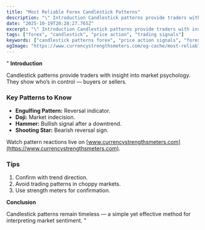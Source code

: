 ```yaml
---
title: "Most Reliable Forex Candlestick Patterns"
description: "\" Introduction Candlestick patterns provide traders with insight into market psychology..."
date: "2025-10-19T20:28:27.765Z"
excerpt: "\" Introduction Candlestick patterns provide traders with insight into market psychology. They show who’s in control — buyers or sellers. Key Patterns to Know - Engulfing Pattern: Reversal indicator. - Doji: Market indecision. - Hammer: Bullish signal after a downtrend. - Shooting Star: Bearish reversal sign. Watch pattern reactions live..."
tags: ["forex", "candlestick", "price action", "trading signals"]
keywords: ["candlestick patterns forex", "price action signals", "forex reversals", "trading confirmations", "chart analysis"]
ogImage: "https://www.currencystrengthsmeters.com/og-cache/most-reliable-forex-candlestick-patterns.jpg"
---
```

"
**Introduction**

Candlestick patterns provide traders with insight into market psychology. They show who’s in control — buyers or sellers.

### Key Patterns to Know

- **Engulfing Pattern:** Reversal indicator.  
- **Doji:** Market indecision.  
- **Hammer:** Bullish signal after a downtrend.  
- **Shooting Star:** Bearish reversal sign.  

Watch pattern reactions live on [www.currencystrengthsmeters.com](https://www.currencystrengthsmeters.com).

### Tips

1. Confirm with trend direction.  
2. Avoid trading patterns in choppy markets.  
3. Use strength meters for confirmation.

**Conclusion**

Candlestick patterns remain timeless — a simple yet effective method for interpreting market sentiment.
"
